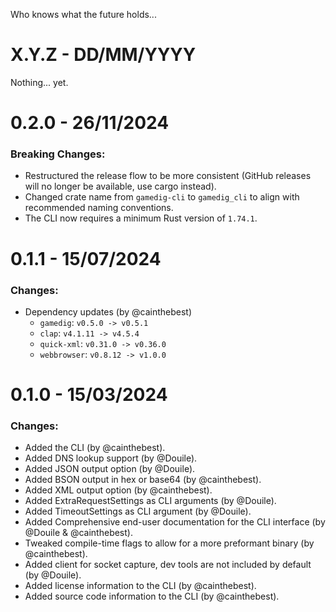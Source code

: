 Who knows what the future holds...

# X.Y.Z - DD/MM/YYYY

Nothing... yet.

# 0.2.0 - 26/11/2024

### Breaking Changes:

- Restructured the release flow to be more consistent (GitHub releases will no longer be available, use cargo instead).
- Changed crate name from `gamedig-cli` to `gamedig_cli` to align with recommended naming conventions.
- The CLI now requires a minimum Rust version of `1.74.1`.

# 0.1.1 - 15/07/2024

### Changes:

- Dependency updates (by @cainthebest)
  - `gamedig`: `v0.5.0 -> v0.5.1`
  - `clap`: `v4.1.11 -> v4.5.4`
  - `quick-xml`: `v0.31.0 -> v0.36.0`
  - `webbrowser`: `v0.8.12 -> v1.0.0`

# 0.1.0 - 15/03/2024

### Changes:

- Added the CLI (by @cainthebest).
- Added DNS lookup support (by @Douile).
- Added JSON output option (by @Douile).
- Added BSON output in hex or base64 (by @cainthebest).
- Added XML output option (by @cainthebest).
- Added ExtraRequestSettings as CLI arguments (by @Douile).
- Added TimeoutSettings as CLI argument (by @Douile).
- Added Comprehensive end-user documentation for the CLI interface (by @Douile & @cainthebest).
- Tweaked compile-time flags to allow for a more preformant binary (by @cainthebest).
- Added client for socket capture, dev tools are not included by default (by @Douile).
- Added license information to the CLI (by @cainthebest).
- Added source code information to the CLI (by @cainthebest).
